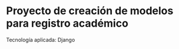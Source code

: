 <h1>Proyecto de creación de modelos para registro académico</h1>
<p>Tecnología aplicada: Django</p>
